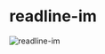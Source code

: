 # readline-im

![readline-im](https://dl.dropboxusercontent.com/s/52hc7bo92g3pgi5/03F93B8D-9B4B-4D35-BBAA-22FBDAC7F299-26173-000164AA33980001.gif?dl=0)
